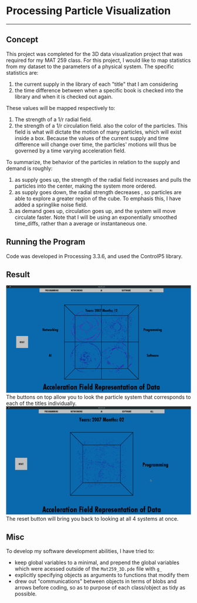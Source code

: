 # Processing Particle Visualization
---
## Concept
This project was completed for the 3D data visualization project that was required for my MAT 259 class. For this project, I would like to map statistics from my dataset to the parameters of a physical system. The specific statistics are:
1. the current supply in the library of each "title" that I am considering
2. the time difference between when a specific book is checked into the library and when it is checked out again.

These values will be mapped respectively to:
1. The strength of a 1/r radial field.
2. the strength of a 1/r circulation field. also the color of the particles.
This field is what will dictate the motion of many particles, which will exist inside a box. Because the values of the current supply and time difference will change over time, the particles' motions will thus be governed by a time varying acceleration field.

To summarize, the behavior of the particles in relation to the supply and demand is roughly:
1. as supply goes up, the strength of the radial field increases and pulls the particles into the center, making the system more ordered.
2. as supply goes down, the radial strength decreases , so particles are able to explore a greater region of the cube. To emphasis this, I have added a springlike noise field.
3. as demand goes up, circulation goes up, and the system will move circulate faster. Note that I will be using an exponentially smoothed time_diffs, rather than a average or instantaneous one.

## Running the Program
Code was developed in Processing 3.3.6, and used the ControlP5 library.

## Result
![first](pics/final_one.png)
The buttons on top allow you to look the particle system that corresponds to each of the titles individually. 
![second](pics/final_two.png)
The reset button will bring you back to looking at all 4 systems at once.

## Misc
To develop my software development abilities, I have tried to:
* keep global variables to a minimal, and prepend the global variables which were acessed outside of the `Mat259_3D.pde` file with `g_`
* explicitly specifying objects as arguments to functions that modify them
* drew out "communications" between objects in terms of blobs and arrows before coding, so as to purpose of each class/object as tidy as possible.
